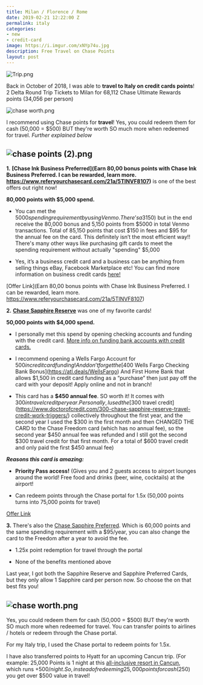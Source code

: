 ```yaml
---
title: Milan / Florence / Rome
date: 2019-02-21 12:22:00 Z
permalink: italy
categories:
- new
- credit-card
image: https://i.imgur.com/xNYp74u.jpg
description: Free Travel on Chase Points
layout: post
---
```


![Trip.png](/uploads/Trip.png)

Back in October of 2018, I was able to **travel to Italy on credit cards points**! 2 Delta Round Trip Tickets to Milan for 68,112 Chase Ultimate Rewards points (34,056 per person)

![chase worth.png](/uploads/chase%20worth.png)

I recommend using Chase points for **travel**! Yes, you could redeem them for cash (50,000 = $500) BUT they're worth SO much more when redeemed for travel. *Further explained below*

## ![chase points (2).png](/uploads/chase%20points%20(2).png)

**1.** **[Chase Ink Business Preferred](Earn 80,00 bonus points with Chase Ink Business Preferred. I can be rewarded, learn more.
https://www.referyourchasecard.com/21a/5TINVF8107)** is one of the best offers out right now!

**80,000 points with $5,000 spend.**

* You can met the $5000 spending requirement by using Venmo. There’s a 3% fee on Venmo for using a credit card ($150) but in the end receive the 80,000 bonus and 5,150 points from $5000 in total Venmo transactions. Total of 85,150 points that cost $150 in fees and $95 for the annual fee on the card. This definitely isn’t the most efficient way!! There's many other ways like purchasing gift cards to meet the spending requirement without actually "spending" $5,000

* Yes, it’s a business credit card and a business can be anything from selling things eBay, Facebook Marketplace etc! You can find more information on business credit cards [here!](https://www.reddit.com/r/churning/wiki/index#wiki_how_to_get_a_business_card_without_a_business.3F)

[Offer Link](Earn 80,00 bonus points with Chase Ink Business Preferred. I can be rewarded, learn more.
https://www.referyourchasecard.com/21a/5TINVF8107)

**2.** **[Chase Sapphire Reserve](https://creditcards.chase.com/rewards-credit-cards/chase-sapphire-reserve)** was one of my favorite cards!

**50,000 points with $4,000 spend.**

* I personally met this spend by opening checking accounts and funding with the credit card. [More info on funding bank accounts with credit cards.](https://www.doctorofcredit.com/does-funding-a-bank-account-with-a-credit-card-count-as-a-purchase-or-cash-advance/)

* I recommend opening a Wells Fargo Account for $500 in credit card funding! And don’t forget the [$400 Wells Fargo Checking Bank Bonus](https://atl.deals/WellsFargo)
  And First Home Bank that allows $1,500 in credit card funding as a “purchase” then just pay off the card with your deposit! Apply online and not in branch!

* This card has a **$450 annual fee**. SO worth it! It comes with $300 in travel credit per year. Personally, I used the [$300 travel credit](https://www.doctorofcredit.com/300-chase-sapphire-reserve-travel-credit-work-triggers/) collectively throughout the first year, and the second year I used the $300 in the first month and then CHANGED THE CARD to the Chase Freedom card (which has no annual fee), so the second year $450 annual fee was refunded and I still got the second $300 travel credit for that first month. For a total of $600 travel credit and only paid the first $450 annual fee)

***Reasons this card is amazing:***

* **Priority Pass access!** (Gives you and 2 guests access to airport lounges around the world! Free food and drinks (beer, wine, cocktails) at the airport!

* Can redeem points through the Chase portal for 1.5x (50,000 points turns into 75,000 points for travel)

[Offer Link](https://creditcards.chase.com/rewards-credit-cards/chase-sapphire-reserve)

**3.** There's also the [Chase Sapphire Preferred](https://creditcards.chase.com/rewards-credit-cards/chase-sapphire-preferred). Which is 60,000 points and the same spending requirement with a $95/year, you can also change the card to the Freedom after a year to avoid the fee.

* 1.25x point redemption for travel through the portal

* None of the benefits mentioned above

Last year, I got both the Sapphire Reserve and Sapphire Preferred Cards, but they only allow 1 Sapphire card per person now. So choose the on that best fits you!

## ![chase worth.png](/uploads/chase%20worth.png)

Yes, you could redeem them for cash (50,000 = $500) BUT they're worth SO much more when redeemed for travel. You can transfer points to airlines / hotels or redeem through the Chase portal.

For my Italy trip, I used the Chase portal to redeem points for 1.5x.

I have also transferred points to Hyatt for an upcoming Cancun trip. (For example: 25,000 Points is 1 night at this [all-inclusive resort in Cancun](https://www.hyatt.com/en-US/hotel/mexico/hyatt-zilara-cancun/cunia), which runs \+$500/ night. So, instead of redeeming 25,000 points for cash ($250) you get over $500 value in travel!